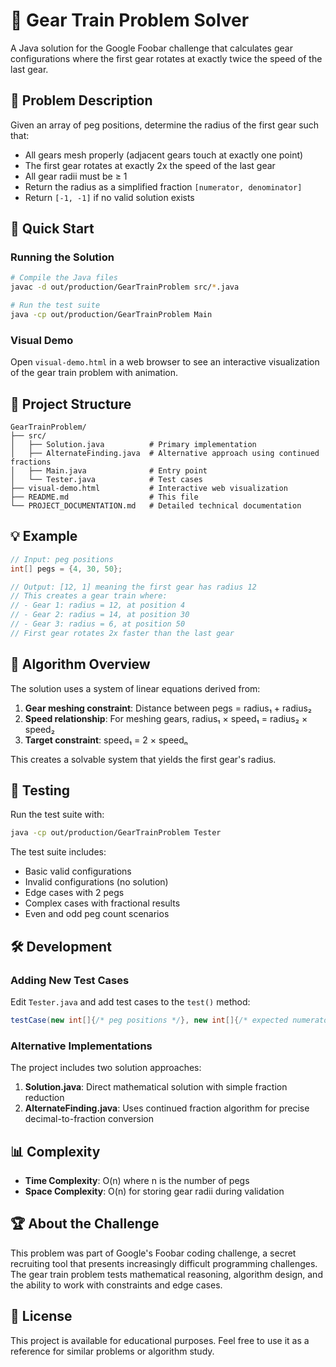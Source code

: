 # 🔧 Gear Train Problem Solver

A Java solution for the Google Foobar challenge that calculates gear configurations where the first gear rotates at exactly twice the speed of the last gear.

## 🎯 Problem Description

Given an array of peg positions, determine the radius of the first gear such that:
- All gears mesh properly (adjacent gears touch at exactly one point)
- The first gear rotates at exactly 2x the speed of the last gear
- All gear radii must be ≥ 1
- Return the radius as a simplified fraction `[numerator, denominator]`
- Return `[-1, -1]` if no valid solution exists

## 🚀 Quick Start

### Running the Solution

```bash
# Compile the Java files
javac -d out/production/GearTrainProblem src/*.java

# Run the test suite
java -cp out/production/GearTrainProblem Main
```

### Visual Demo

Open `visual-demo.html` in a web browser to see an interactive visualization of the gear train problem with animation.

## 📁 Project Structure

```
GearTrainProblem/
├── src/
│   ├── Solution.java          # Primary implementation
│   ├── AlternateFinding.java  # Alternative approach using continued fractions
│   ├── Main.java              # Entry point
│   └── Tester.java            # Test cases
├── visual-demo.html           # Interactive web visualization
├── README.md                  # This file
└── PROJECT_DOCUMENTATION.md   # Detailed technical documentation
```

## 💡 Example

```java
// Input: peg positions
int[] pegs = {4, 30, 50};

// Output: [12, 1] meaning the first gear has radius 12
// This creates a gear train where:
// - Gear 1: radius = 12, at position 4
// - Gear 2: radius = 14, at position 30  
// - Gear 3: radius = 6, at position 50
// First gear rotates 2x faster than the last gear
```

## 🔬 Algorithm Overview

The solution uses a system of linear equations derived from:
1. **Gear meshing constraint**: Distance between pegs = radius₁ + radius₂
2. **Speed relationship**: For meshing gears, radius₁ × speed₁ = radius₂ × speed₂
3. **Target constraint**: speed₁ = 2 × speedₙ

This creates a solvable system that yields the first gear's radius.

## 🧪 Testing

Run the test suite with:
```bash
java -cp out/production/GearTrainProblem Tester
```

The test suite includes:
- Basic valid configurations
- Invalid configurations (no solution)
- Edge cases with 2 pegs
- Complex cases with fractional results
- Even and odd peg count scenarios

## 🛠️ Development

### Adding New Test Cases

Edit `Tester.java` and add test cases to the `test()` method:

```java
testCase(new int[]{/* peg positions */}, new int[]{/* expected numerator, denominator */});
```

### Alternative Implementations

The project includes two solution approaches:
1. **Solution.java**: Direct mathematical solution with simple fraction reduction
2. **AlternateFinding.java**: Uses continued fraction algorithm for precise decimal-to-fraction conversion

## 📊 Complexity

- **Time Complexity**: O(n) where n is the number of pegs
- **Space Complexity**: O(n) for storing gear radii during validation

## 🏆 About the Challenge

This problem was part of Google's Foobar coding challenge, a secret recruiting tool that presents increasingly difficult programming challenges. The gear train problem tests mathematical reasoning, algorithm design, and the ability to work with constraints and edge cases.

## 📄 License

This project is available for educational purposes. Feel free to use it as a reference for similar problems or algorithm study.